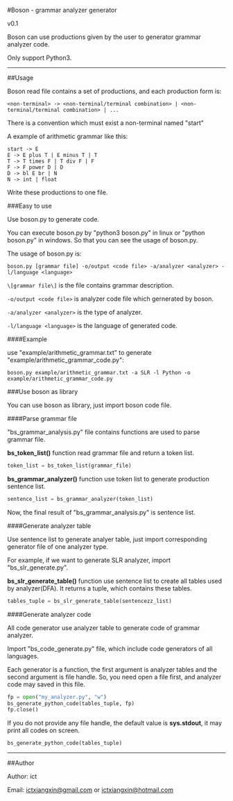 #Boson  - grammar analyzer generator

v0.1

Boson can use productions given by the user to generator grammar analyzer code.

Only support Python3.

* * *

##Usage

Boson read file contains a set of productions, and each production form is:

```
<non-terminal> -> <non-terminal/terminal combination> | <non-terminal/terminal combination> | ...
```

There is a convention which must exist a non-terminal named "start"

A example of arithmetic grammar like this:

```
start -> E
E -> E plus T | E minus T | T
T -> T times F | T div F | F
F -> F power D | D
D -> bl E br | N
N -> int | float
```

Write these productions to one file.

###Easy to use

Use boson.py to generate code.

You can execute boson.py by "python3 boson.py" in linux or "python boson.py" in windows.
So that you can see the usage of boson.py.

The usage of boson.py is:

```
boson.py [grammar file] -o/output <code file> -a/analyzer <analyzer> -l/language <language>
```

`\[grammar file\]` is the file contains grammar description.

`-o/output <code file>` is analyzer code file which gernerated by boson.

`-a/analyzer <analyzer>` is the type of analyzer.

`-l/language <language>` is the language of generated code.

####Example

use "example/arithmetic_grammar.txt" to generate "example/arithmetic_grammar_code.py":

```
boson.py example/arithmetic_grammar.txt -a SLR -l Python -o example/arithmetic_grammar_code.py
```

###Use boson as library

You can use boson as library, just import boson code file.

####Parse grammar file

"bs_grammar_analysis.py" file contains functions are used to parse grammar file.

**bs_token_list()** function read grammar file and return a token list.

```python
token_list = bs_token_list(grammar_file)
```

**bs_grammar_analyzer()** function use token list to generate production sentence list.

```python
sentence_list = bs_grammar_analyzer(token_list)
```

Now, the final result of "bs_grammar_analysis.py" is sentence list.

####Generate analyzer table

Use sentence list to generate analyer table, just import corresponding generator file of one analyzer type.

For example, if we want to generate SLR analyzer, import "bs_slr_generate.py".

**bs_slr_generate_table()** function use sentence list to create all tables used by analyzer(DFA).
It returns a tuple, which contains these tables.

```python
tables_tuple = bs_slr_generate_table(sentencezz_list)
```

####Generate analyzer code

All code generator use analyzer table to generate code of grammar analyzer.

Import "bs_code_generate.py" file, which include code generators of all languages.

Each generator is a function, the first argument is analyzer tables and the second argument is file handle.
So, you need open a file first, and analyzer code may saved in this file.

```python
fp = open("my_analyzer.py", "w")
bs_generate_python_code(tables_tuple, fp)
fp.close()
```

If you do not provide any file handle, the default value is **sys.stdout**, it may print all codes on screen.

```python
bs_generate_python_code(tables_tuple)
```

* * *

##Author

Author: ict

Email: ictxiangxin@gmail.com or ictxiangxin@hotmail.com